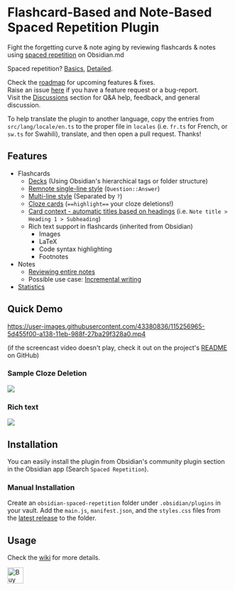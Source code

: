 # Flashcard-Based and Note-Based Spaced Repetition Plugin

Fight the forgetting curve & note aging by reviewing flashcards & notes using [spaced repetition](https://github.com/st3v3nmw/obsidian-spaced-repetition/wiki/Spaced-Repetition-Algorithm) on Obsidian.md

Spaced repetition? [Basics](https://ncase.me/remember/), [Detailed](https://www.gwern.net/Spaced-repetition).

Check the [roadmap](https://github.com/st3v3nmw/obsidian-spaced-repetition/projects/1) for upcoming features & fixes. \
Raise an issue [here](https://github.com/st3v3nmw/obsidian-spaced-repetition/issues) if you have a feature request or a bug-report. \
Visit the [Discussions](https://github.com/st3v3nmw/obsidian-spaced-repetition/discussions) section for Q&A help, feedback, and general discussion.

To help translate the plugin to another language, copy the entries from `src/lang/locale/en.ts` to the proper file in `locales` (i.e. `fr.ts` for French, or `sw.ts` for Swahili), translate, and then open a pull request. Thanks!

## Features

- Flashcards
    - [Decks](https://github.com/st3v3nmw/obsidian-spaced-repetition/wiki/Decks) (Using Obsidian's hierarchical tags or folder structure)
    - [Remnote single-line style](https://github.com/st3v3nmw/obsidian-spaced-repetition/wiki/Flashcard-Types#single-line-remnote-style) (`Question::Answer`)
    - [Multi-line style](https://github.com/st3v3nmw/obsidian-spaced-repetition/wiki/Flashcard-Types#multi-line) (Separated by `?`)
    - [Cloze cards](https://github.com/st3v3nmw/obsidian-spaced-repetition/wiki/Flashcard-Types#cloze-cards) (`==highlight==` your cloze deletions!)
    - [Card context - automatic titles based on headings](https://github.com/st3v3nmw/obsidian-spaced-repetition/wiki/Reviewing-flashcards#context) (i.e. `Note title > Heading 1 > Subheading`)
    - Rich text support in flashcards (inherited from Obsidian)
      - Images
      - LaTeX
      - Code syntax highlighting
      - Footnotes
- Notes
  - [Reviewing entire notes](https://github.com/st3v3nmw/obsidian-spaced-repetition/wiki/Notes)
  - Possible use case: [Incremental writing](https://github.com/st3v3nmw/obsidian-spaced-repetition/wiki/Incremental-writing)
- [Statistics](https://github.com/st3v3nmw/obsidian-spaced-repetition/wiki/Statistics)

## Quick Demo

https://user-images.githubusercontent.com/43380836/115256965-5d455f00-a138-11eb-988f-27ba29f328a0.mp4

(if the screencast video doesn't play, check it out on the project's [README](https://github.com/st3v3nmw/obsidian-spaced-repetition/edit/master/README.md) on GitHub)

### Sample Cloze Deletion

<img src="https://raw.githubusercontent.com/st3v3nmw/obsidian-spaced-repetition/master/assets/cloze_sample.png" />

### Rich text

<img src="https://raw.githubusercontent.com/st3v3nmw/obsidian-spaced-repetition/master/assets/card_with_latex.png" />

## Installation

You can easily install the plugin from Obsidian's community plugin section in the Obsidian app (Search `Spaced Repetition`).

### Manual Installation

Create an `obsidian-spaced-repetition` folder under `.obsidian/plugins` in your vault. Add the `main.js`, `manifest.json`, and the `styles.css` files from the [latest release](https://github.com/st3v3nmw/obsidian-spaced-repetition/releases) to the folder.

## Usage

Check the [wiki](https://github.com/st3v3nmw/obsidian-spaced-repetition/wiki) for more details.

<a href='https://ko-fi.com/M4M44DEN6' target='_blank'><img height='36' style='border:0px;height:36px;' src='https://cdn.ko-fi.com/cdn/kofi3.png?v=2' border='0' alt='Buy Me a Coffee at ko-fi.com' /></a>
